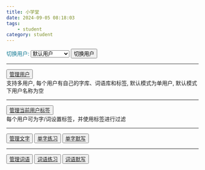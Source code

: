 ```yaml
---
title: 小学堂
date: 2024-09-05 08:18:03
tags:
    - student
category: student
---
```


<link rel="stylesheet" href="./study.css" />
<script src="https://cdn.jsdelivr.net/npm/vue@2.6.14/dist/vue.js"></script>
<script src="./study.js"></script>

<div :class="'app ' + (isMobile ? 'mobile' : '')" id="app">
    <section class="actions-container">
        <div class="actions ">
            <div class="row flex-row flex-wrap ml-20">
                <label for="userSelect fw-400" style="color:#117993">切换用户: </label>
                <select name="userSelect" id="userSelect"  class="f18 title-select" v-model="currentUser" @change="changeCurrentUser">
                    <option value="">默认用户</option>
                    <option v-for="(user, i) in userList" :value="user.name" :key="i">${user.name}</option>
                </select>
                <button class="action-btn primary flex0 hide" @click="changeCurrentUser">
                    切换用户
                </button>
            </div>
            <hr class="mt-20 mb-20" />
            <div class="row flex-row flex-wrap gap0">
                <button class="action-btn flex0">
                    <a href="admin-users.html">管理用户</a>
                </button>
                <div class="grey ml-10">支持多用户, 每个用户有自己的字库、词语库和标签, 默认模式为单用户, 默认模式下用户名称为空</div>
            </div>
            <hr class="mt-20 mb-20" />
            <div class="row flex-row flex-wrap gap0">
                <button class="action-btn flex0">
                    <a href="admin-tags.html">管理当前用户标签</a>
                </button>
                <div class="grey ml-10">每个用户可为字/词设置标签，并使用标签进行过滤</div>
            </div>
            <hr class="mt-20 mb-20" />
            <div class="row flex-row flex-wrap">
                <button class="action-btn flex0">
                    <a href="admin-single.html">管理文字</a>
                </button>
                <button class="action-btn primary flex0">
                    <a href="single.html">单字练习</a>
                </button>
                <button class="action-btn primary flex0">
                    <a href="single.html?test=1">单字默写</a>
                </button>
            </div>
            <hr class="mt-20 mb-20" />
            <div class="row flex-row flex-wrap">
                <button class="action-btn flex0">
                    <a href="admin-multiple.html">管理词语</a>
                </button>
                <button class="action-btn primary flex0">
                    <a href="multiple.html">词语练习</a>
                </button>
                <button class="action-btn primary flex0">
                    <a href="multiple.html?test=1">词语默写</a>
                </button>
            </div>
        </div>
    </section>
</div>


<script>
    new Vue({
        el: '#app',
        delimiters: ['${', '}'],
        data: {
            isMobile: getIsMobile(),
            currentUser: getCurUser(),
            userList: (LCache.get('users') || []).filter(user => user.status !== 'disable')
        },
        methods: {
            changeCurrentUser() {
                LCache.set('curUser', this.currentUser);
                showToast(`修改成功，当前用户是 ${this.currentUser || '默认用户'}`)
            },
        }
    });
</script>
